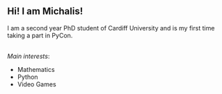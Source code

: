 ## Hi! I am Michalis!

I am a second year PhD student of Cardiff University and is my first time taking a part in PyCon.

\
*Main interests*:
- Mathematics
- Python
- Video Games
